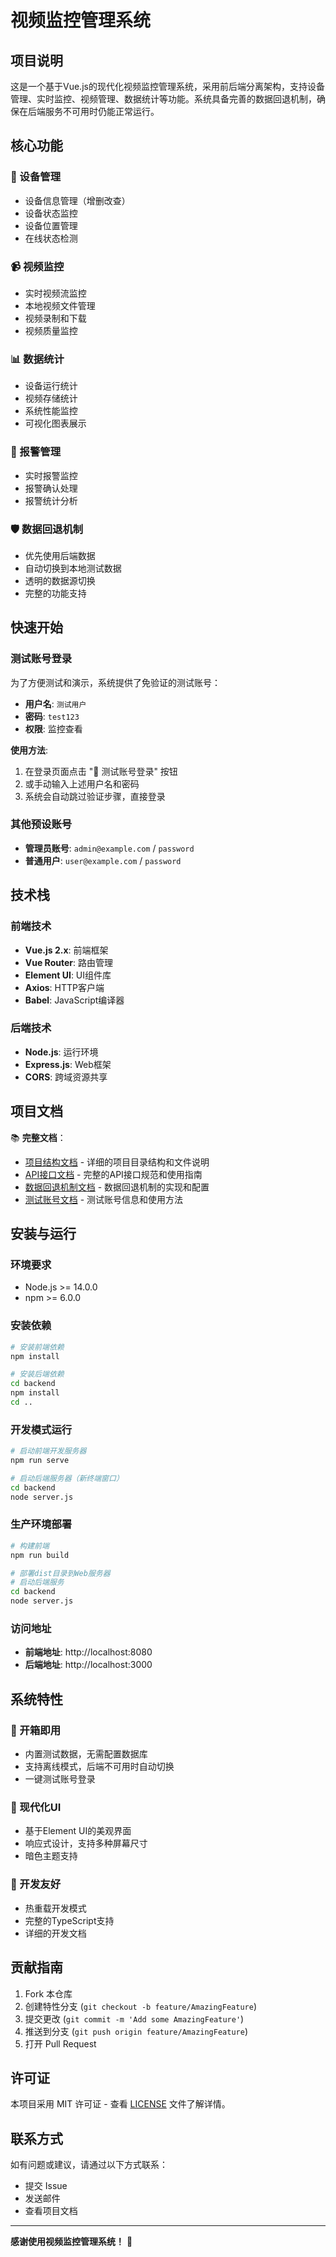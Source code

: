 # 视频监控管理系统

## 项目说明

这是一个基于Vue.js的现代化视频监控管理系统，采用前后端分离架构，支持设备管理、实时监控、视频管理、数据统计等功能。系统具备完善的数据回退机制，确保在后端服务不可用时仍能正常运行。

## 核心功能

### 🎯 设备管理
- 设备信息管理（增删改查）
- 设备状态监控
- 设备位置管理
- 在线状态检测

### 📹 视频监控
- 实时视频流监控
- 本地视频文件管理
- 视频录制和下载
- 视频质量监控

### 📊 数据统计
- 设备运行统计
- 视频存储统计
- 系统性能监控
- 可视化图表展示

### 🔔 报警管理
- 实时报警监控
- 报警确认处理
- 报警统计分析

### 🛡️ 数据回退机制
- 优先使用后端数据
- 自动切换到本地测试数据
- 透明的数据源切换
- 完整的功能支持

## 快速开始

### 测试账号登录

为了方便测试和演示，系统提供了免验证的测试账号：

- **用户名**: `测试用户`
- **密码**: `test123`
- **权限**: 监控查看

**使用方法**:
1. 在登录页面点击 "🧪 测试账号登录" 按钮
2. 或手动输入上述用户名和密码
3. 系统会自动跳过验证步骤，直接登录

### 其他预设账号

- **管理员账号**: `admin@example.com` / `password`
- **普通用户**: `user@example.com` / `password`

## 技术栈

### 前端技术
- **Vue.js 2.x**: 前端框架
- **Vue Router**: 路由管理
- **Element UI**: UI组件库
- **Axios**: HTTP客户端
- **Babel**: JavaScript编译器

### 后端技术
- **Node.js**: 运行环境
- **Express.js**: Web框架
- **CORS**: 跨域资源共享

## 项目文档

📚 **完整文档**：
- [项目结构文档](./PROJECT_STRUCTURE.md) - 详细的项目目录结构和文件说明
- [API接口文档](./API_DOCUMENTATION.md) - 完整的API接口规范和使用指南
- [数据回退机制文档](./DATA_FALLBACK_MECHANISM.md) - 数据回退机制的实现和配置
- [测试账号文档](./FRONTEND_TEST_ACCOUNT.md) - 测试账号信息和使用方法

## 安装与运行

### 环境要求
- Node.js >= 14.0.0
- npm >= 6.0.0

### 安装依赖

```bash
# 安装前端依赖
npm install

# 安装后端依赖
cd backend
npm install
cd ..
```

### 开发模式运行

```bash
# 启动前端开发服务器
npm run serve

# 启动后端服务器（新终端窗口）
cd backend
node server.js
```

### 生产环境部署

```bash
# 构建前端
npm run build

# 部署dist目录到Web服务器
# 启动后端服务
cd backend
node server.js
```

### 访问地址
- **前端地址**: http://localhost:8080
- **后端地址**: http://localhost:3000

## 系统特性

### 🚀 开箱即用
- 内置测试数据，无需配置数据库
- 支持离线模式，后端不可用时自动切换
- 一键测试账号登录

### 🎨 现代化UI
- 基于Element UI的美观界面
- 响应式设计，支持多种屏幕尺寸
- 暗色主题支持

### 🔧 开发友好
- 热重载开发模式
- 完整的TypeScript支持
- 详细的开发文档

## 贡献指南

1. Fork 本仓库
2. 创建特性分支 (`git checkout -b feature/AmazingFeature`)
3. 提交更改 (`git commit -m 'Add some AmazingFeature'`)
4. 推送到分支 (`git push origin feature/AmazingFeature`)
5. 打开 Pull Request

## 许可证

本项目采用 MIT 许可证 - 查看 [LICENSE](LICENSE) 文件了解详情。

## 联系方式

如有问题或建议，请通过以下方式联系：
- 提交 Issue
- 发送邮件
- 查看项目文档

---

**感谢使用视频监控管理系统！** 🎉